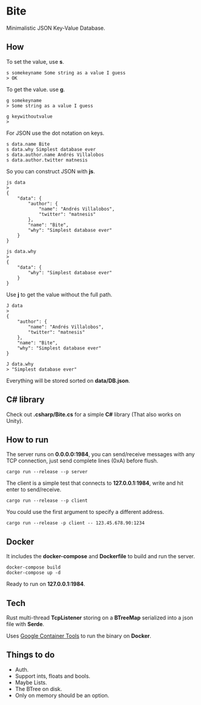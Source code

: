 # Bite

Minimalistic JSON Key-Value Database.

## How

To set the value, use **s**.

    s somekeyname Some string as a value I guess
    > OK

To get the value. use **g**.

    g somekeyname
    > Some string as a value I guess

    g keywithoutvalue
    >

For JSON use the dot notation on keys.

    s data.name Bite
    s data.why Simplest database ever
    s data.author.name Andrés Villalobos
    s data.author.twitter matnesis

So you can construct JSON with **js**.

    js data
    >
    {
        "data": {
            "author": {
                "name": "Andrés Villalobos",
                "twitter": "matnesis"
            },
            "name": "Bite",
            "why": "Simplest database ever"
        }
    }

    js data.why
    >
    {
        "data": {
            "why": "Simplest database ever"
        }
    }

Use **j** to get the value without the full path.

    J data
    >
    {
        "author": {
            "name": "Andrés Villalobos",
            "twitter": "matnesis"
        },
        "name": "Bite",
        "why": "Simplest database ever"
    }

    J data.why
    > "Simplest database ever"

Everything will be stored sorted on **data/DB.json**.

## C# library

Check out **.csharp/Bite.cs** for a simple **C#** library (That also works on
Unity).

## How to run

The server runs on **0.0.0.0:1984**, you can send/receive messages with any
TCP connection, just send complete lines (0xA) before flush.

    cargo run --release --p server

The client is a simple test that connects to **127.0.0.1:1984**, write and hit
enter to send/receive.

    cargo run --release --p client

You could use the first argument to specify a different address.

    cargo run --release -p client -- 123.45.678.90:1234

## Docker

It includes the **docker-compose** and **Dockerfile** to build and run the
server.

    docker-compose build
    docker-compose up -d

Ready to run on **127.0.0.1:1984**.

## Tech

Rust multi-thread **TcpListener** storing on a **BTreeMap** serialized into a
json file with **Serde**.

Uses [Google Container
Tools](https://github.com/GoogleContainerTools/distroless/blob/master/examples/rust/Dockerfile)
to run the binary on **Docker**.

## Things to do

- Auth.
- Support ints, floats and bools.
- Maybe Lists.
- The BTree on disk.
- Only on memory should be an option.

